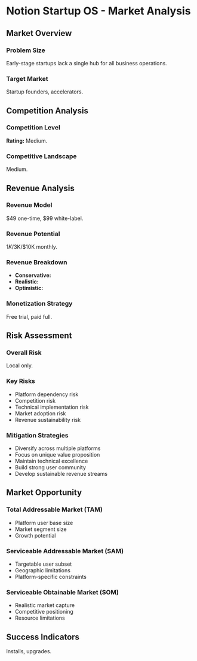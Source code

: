 # Notion Startup OS - Market Analysis

## Market Overview

### Problem Size
Early-stage startups lack a single hub for all business operations.

### Target Market
Startup founders, accelerators.

## Competition Analysis

### Competition Level
**Rating:** Medium.

### Competitive Landscape
Medium.

## Revenue Analysis

### Revenue Model
$49 one-time, $99 white-label.

### Revenue Potential
$1K/$3K/$10K monthly.

### Revenue Breakdown
- **Conservative:** 
- **Realistic:** 
- **Optimistic:** 

### Monetization Strategy
Free trial, paid full.

## Risk Assessment

### Overall Risk
Local only.

### Key Risks
- Platform dependency risk
- Competition risk
- Technical implementation risk
- Market adoption risk
- Revenue sustainability risk

### Mitigation Strategies
- Diversify across multiple platforms
- Focus on unique value proposition
- Maintain technical excellence
- Build strong user community
- Develop sustainable revenue streams

## Market Opportunity

### Total Addressable Market (TAM)
- Platform user base size
- Market segment size
- Growth potential

### Serviceable Addressable Market (SAM)
- Targetable user subset
- Geographic limitations
- Platform-specific constraints

### Serviceable Obtainable Market (SOM)
- Realistic market capture
- Competitive positioning
- Resource limitations

## Success Indicators
Installs, upgrades.
